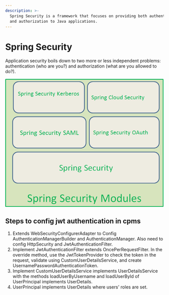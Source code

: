 ```yaml
---
description: >-
  Spring Security is a framework that focuses on providing both authentication
  and authorization to Java applications.
---
```


# Spring Security

Application security boils down to two more or less independent problems: authentication \(who are you?\) and authorization \(what are you allowed to do?\). 

![Spring security modules](.gitbook/assets/image%20%284%29.png)

## Steps to config jwt authentication in cpms

1. Extends WebSecurityConfigurerAdapter to Config AuthenticationManagerBuilder and AuthenticationManager. Also need to config HttpSecurity and JwtAuthenticationFilter.
2. Implement JwtAuthenticationFilter extends OncePerRequestFilter. In the override method, use the JwtTokenProvider to check the token in the request, validate using CustomUserDetailsService, and create UsernamePasswordAuthenticationToken.
3. Implement CustomUserDetailsService implements UserDetailsService with the methods loadUserByUsername and loadUserById of UserPrincipal implements UserDetails.
4. UserPrincipal implements UserDetails where users' roles are set.


